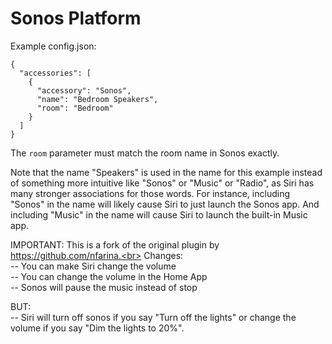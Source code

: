 
# Sonos Platform

Example config.json:

    {
      "accessories": [
        {
          "accessory": "Sonos",
          "name": "Bedroom Speakers",
          "room": "Bedroom"
        }
      ]
    }

The `room` parameter must match the room name in Sonos exactly.

Note that the name "Speakers" is used in the name for this example instead of something more intuitive like "Sonos" or "Music" or "Radio", as Siri has many stronger associations for those words. For instance, including "Sonos" in the name will likely cause Siri to just launch the Sonos app. And including "Music" in the name will cause Siri to launch the built-in Music app.

IMPORTANT: This is a fork of the original plugin by https://github.com/nfarina.<br> 
Changes:<br>
-- You can make Siri change the volume<br>
-- You can change the volume in the Home App<br>
-- Sonos will pause the music instead of stop<br>

BUT:<br>
-- Siri will turn off sonos if you say "Turn off the lights" or change the volume if you say "Dim the lights to 20%".
